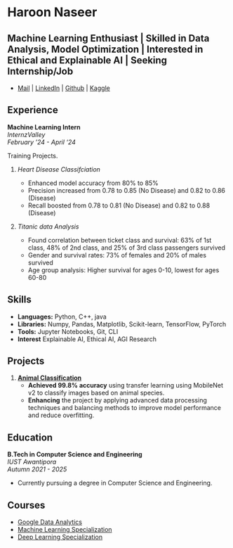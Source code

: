 # Haroon Naseer

## Machine Learning Enthusiast | Skilled in Data Analysis, Model Optimization | Interested in Ethical and Explainable AI | Seeking Internship/Job

- [Mail](haroonn475@gmail.com) | [LinkedIn](https://www.linkedin.com/in/haroon-naseer-6a44a6240) | [Github](https://github.com/Haroon-64) | [Kaggle](https://www.kaggle.com/haroon222221)

## Experience

**Machine Learning Intern**  
*InternzValley*  
*February ’24 - April ‘24*  

  Training Projects.

1. *Heart Disease Classifciation*

   - Enhanced model accuracy from 80% to 85%
   - Precision increased from 0.78 to 0.85 (No Disease) and 0.82 to 0.86 (Disease)
   - Recall boosted from 0.78 to 0.81 (No Disease) and 0.82 to 0.88 (Disease)

2. *Titanic data Analysis*

   - Found correlation between ticket class and survival: 63% of 1st class, 48% of 2nd class, and 25% of 3rd class passengers survived
   - Gender and survival rates: 73% of females and 20% of males survived
   - Age group analysis: Higher survival for ages 0-10, lowest for ages 60-80

## Skills

- **Languages:** Python, C++, java
- **Libraries:** Numpy, Pandas, Matplotlib, Scikit-learn, TensorFlow, PyTorch
- **Tools:** Jupyter Notebooks, Git, CLI
- **Interest** Explainable AI, Ethical AI, AGI Research

## Projects

1. [**Animal Classification**](https://github.com/Haroon-64/Animal_detection)  
   - **Achieved 99.8% accuracy** using transfer learning using MobileNet v2 to classify images based on animal species.
   - **Enhancing** the project by applying advanced data processing techniques and balancing methods to improve model performance and reduce overfitting.

## Education

**B.Tech in Computer Science and Engineering**  
*IUST Awantipora*  
*Autumn 2021 - 2025*  

- Currently pursuing a degree in Computer Science and Engineering.

## Courses

- [Google Data Analytics](https://coursera.org/share/94ad3054cc3bbd925570e18bd2e6026b)
- [Machine Learning Specialization](https://coursera.org/share/1b5b634bb9867488047891c10e04215f)
- [Deep Learning Specialization](https://coursera.org/share/5b4caf3f4e7b41516a276f2381ac57cf)

<!-- **Machine Learning Researcher**  
*IUST Awantipora*  
*May ’24 - Present*  

- **Developing** a machine learning model for the RSNA 2024 Lumbar Spine Degenerative Classification, establishing a baseline predictive model as a foundation for future enhancements. -->

<!--2. **Neural Networks**  
   [Link]()  
   **Applied** various neural network architectures, including MLP, Bigrams, and WaveNet, and Transformer utilizing PyTorch for diverse modeling tasks. -->